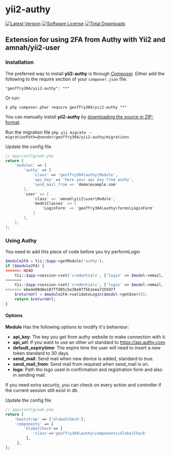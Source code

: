 # yii2-authy

[![Latest Version](https://img.shields.io/github/tag/geoffry304/yii2-authy.svg?style=flat-square&label=release)](https://github.com/geoffry304/yii2-authy/tags)
[![Software License](https://img.shields.io/badge/license-BSD-brightgreen.svg?style=flat-square)](https://github.com/geoffry304/yii2-authy/blob/master/LICENSE.md)
[![Total Downloads](https://img.shields.io/packagist/dt/geoffry304/yii2-authy.svg?style=flat-square)](https://packagist.org/packages/geoffry304/yii2-authy)

## Extension for using 2FA from Authy with Yii2 and amnah/yii2-user ##

### Installation ###

The preferred way to install **yii2-authy** is through [Composer](https://getcomposer.org/). Either add the following to the require section of your `composer.json` file:

`"geoffry304/yii2-authy": "*"` 

Or run:

`$ php composer.phar require geoffry304/yii2-authy "*"` 

You can manually install **yii2-authy** by [downloading the source in ZIP-format](https://github.com/geoffry304/yii2-authy/archive/master.zip).

Run the migration file
  ```php yii migrate --migrationPath=@vendor/geoffry304/yii2-authy/migrations```

Update the config file
```php
// app/config/web.php
return [
    'modules' => [
        'authy' => [
            'class' => 'geoffry304\authy\Module',
            'api_key' => 'here your api key from authy',
            'send_mail_from => 'demo@example.com'
        ],
        'user' => [
            'class' => 'amnah\yii2\user\Module',
            'modelClasses' => [
                'LoginForm' => 'geoffry304\authy\forms\LoginForm'
            ]
        ],
    ],
];
```

### Using Authy ###

You need to add this piece of code before you try performLogin

```php
$module2FA = Yii::$app->getModule('authy');
if ($module2FA) {
<<<<<<< HEAD
    Yii::$app->session->set('credentials', ['login' => $model->email, 'pwd' => $model->password, 'remember' => $rememberMe]);
=======
    Yii::$app->session->set('credentials', ['login' => $model->email, 'pwd' => $model->password]);
>>>>>>> ebe4e08d6e187ffd85c5e38a97f5b1eea7255977
    $returnUrl = $module2FA->validateLogin($model->getUser());
    return $returnUrl;  
}
 ``` 
#### Options ####
  
**Module** Has the following options to modify it's behaviour:

- **api_key**: The key you get from authy website to make connection with it.
- **api_url**: If you want to use an other url standard to https://api.authy.com.
- **default_expirytime**: The expire time the user will need to insert a new token standard to 30 days.
- **send_mail**: Send mail when new device is added, standard to true.
- **send_mail_from**: Send mail from required when send_mail is on.
- **logo**: Path tho logo used in confirmation and registration form and also in sending mail.

If you need extra security, you can check on every action and controller if the current session still exist in db.

Update the config file
```php
// app/config/web.php
return [
    'bootstrap' => ['GlobalCheck'],
    'components' => [
        'GlobalCheck'=> [
            'class'=>'geoffry304\authy\components\GlobalCheck'
         ],
     ],
];
```
